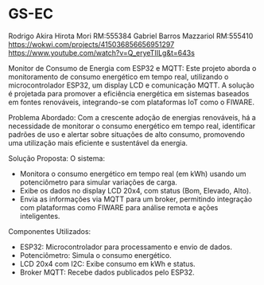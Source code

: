 # GS-EC
Rodrigo Akira Hirota Mori RM:555384
Gabriel Barros Mazzariol RM:555410
https://wokwi.com/projects/415036856656951297
https://www.youtube.com/watch?v=Q_eryeTIILg&t=643s

Monitor de Consumo de Energia com ESP32 e MQTT:
Este projeto aborda o monitoramento de consumo energético em tempo real, utilizando o microcontrolador ESP32, um display LCD e comunicação MQTT. A solução é projetada para promover a eficiência energética em sistemas baseados em fontes renováveis, integrando-se com plataformas IoT como o FIWARE.

Problema Abordado:
Com a crescente adoção de energias renováveis, há a necessidade de monitorar o consumo energético em tempo real, identificar padrões de uso e alertar sobre situações de alto consumo, promovendo uma utilização mais eficiente e sustentável da energia.

Solução Proposta:
O sistema:
- Monitora o consumo energético em tempo real (em kWh) usando um potenciômetro para simular variações de carga.
- Exibe os dados no display LCD 20x4, com status (Bom, Elevado, Alto).
- Envia as informações via MQTT para um broker, permitindo integração com plataformas como FIWARE para análise remota e ações inteligentes.

Componentes Utilizados:
- ESP32: Microcontrolador para processamento e envio de dados.
- Potenciômetro: Simula o consumo energético.
- LCD 20x4 com I2C: Exibe consumo em kWh e status.
- Broker MQTT: Recebe dados publicados pelo ESP32.


